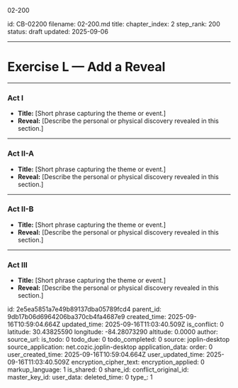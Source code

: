 02-200

id: CB-02200
filename: 02-200.md
title: 
chapter_index: 2
step_rank: 200
status: draft
updated: 2025-09-06

---

# Exercise L — Add a Reveal

---

### **Act I**
- **Title:** [Short phrase capturing the theme or event.]  
- **Reveal:** [Describe the personal or physical discovery revealed in this section.]  

---

### **Act II-A**
- **Title:** [Short phrase capturing the theme or event.]  
- **Reveal:** [Describe the personal or physical discovery revealed in this section.]  

---

### **Act II-B**
- **Title:** [Short phrase capturing the theme or event.]  
- **Reveal:** [Describe the personal or physical discovery revealed in this section.]  

---

### **Act III**
- **Title:** [Short phrase capturing the theme or event.]  
- **Reveal:** [Describe the personal or physical discovery revealed in this section.]  


id: 2e5ea5851a7e49b89137dba05789fcd4
parent_id: 9db17b06d6964206ba370cb4fa4687e9
created_time: 2025-09-16T10:59:04.664Z
updated_time: 2025-09-16T11:03:40.509Z
is_conflict: 0
latitude: 30.43825590
longitude: -84.28073290
altitude: 0.0000
author: 
source_url: 
is_todo: 0
todo_due: 0
todo_completed: 0
source: joplin-desktop
source_application: net.cozic.joplin-desktop
application_data: 
order: 0
user_created_time: 2025-09-16T10:59:04.664Z
user_updated_time: 2025-09-16T11:03:40.509Z
encryption_cipher_text: 
encryption_applied: 0
markup_language: 1
is_shared: 0
share_id: 
conflict_original_id: 
master_key_id: 
user_data: 
deleted_time: 0
type_: 1